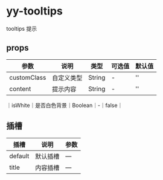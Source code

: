 # yy-tooltips

tooltips 提示

## props

 | 参数 | 说明 | 类型 | 可选值 | 默认值 |
 | ---- | ---- | ---- | ---- | ---- |
 | customClass | 自定义类型 | String | - | '' |
 | content | 提示内容 | String | - | '' |
 ｜isWhite｜是否白色背景｜Boolean｜-｜false｜

## 插槽

 | 插槽| 说明 | 参数 |
 | ---- | ---- | ---- |
 | default | 默认插槽 | — |
 | title | 内容插槽 | — |
